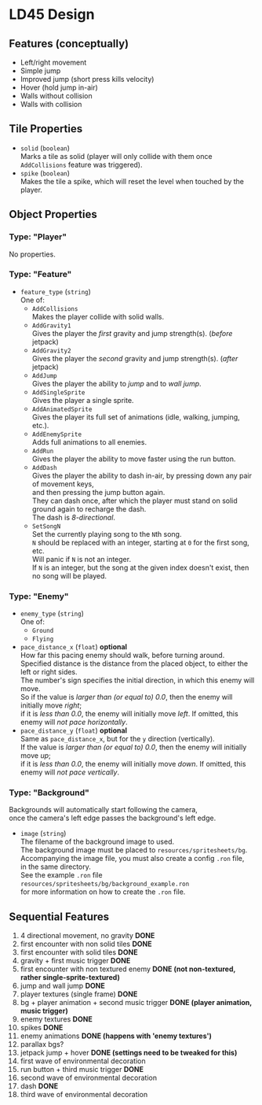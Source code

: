 # LD45 Design
## Features (conceptually)
- Left/right movement
- Simple jump
- Improved jump (short press kills velocity)
- Hover (hold jump in-air)
- Walls without collision
- Walls with collision

## Tile Properties
- `solid` (`boolean`)  
  Marks a tile as solid (player will only collide with them once `AddCollisions` feature was triggered).
- `spike` (`boolean`)  
  Makes the tile a spike, which will reset the level when touched by the player.

## Object Properties
### Type: "Player"
No properties.

### Type: "Feature"
- `feature_type` (`string`)  
  One of:  
  - `AddCollisions`  
    Makes the player collide with solid walls.
  - `AddGravity1`  
    Gives the player the _first_ gravity and jump strength(s). (_before_ jetpack)
  - `AddGravity2`  
    Gives the player the _second_ gravity and jump strength(s). (_after_ jetpack)
  - `AddJump`  
    Gives the player the ability to _jump_ and to _wall jump_.
  - `AddSingleSprite`  
    Gives the player a single sprite.
  - `AddAnimatedSprite`  
    Gives the player its full set of animations (idle, walking, jumping, etc.).
  - `AddEnemySprite`  
    Adds full animations to all enemies.
  - `AddRun`  
    Gives the player the ability to move faster using the run button.
  - `AddDash`  
    Gives the player the ability to dash in-air, by pressing down any pair of movement keys,  
    and then pressing the jump button again.  
    They can dash once, after which the player must stand on solid ground again to recharge the dash.  
    The dash is _8-directional_.
  - `SetSongN`  
    Set the currently playing song to the `N`th song.  
    `N` should be replaced with an integer, starting at `0` for the first song, etc.  
    Will panic if `N` is not an integer.  
    If `N` is an integer, but the song at the given index doesn't exist, then no song will be played.

### Type: "Enemy"
- `enemy_type` (`string`)  
  One of:  
  - `Ground`
  - `Flying`
- `pace_distance_x` (`float`) __optional__  
  How far this pacing enemy should walk, before turning around.  
  Specified distance is the distance from the placed object, to either the left or right sides.  
  The number's sign specifies the initial direction, in which this enemy will move.  
  So if the value is _larger than (or equal to) 0.0_, then the enemy will initially move _right_;  
  if it is _less than 0.0_, the enemy will initially move _left_.
  If omitted, this enemy will _not pace horizontally_.
- `pace_distance_y` (`float`) __optional__  
  Same as `pace_distance_x`, but for the `y` direction (vertically).  
  If the value is _larger than (or equal to) 0.0_, then the enemy will initially move _up_;  
  if it is _less than 0.0_, the enemy will initially move _down_.
  If omitted, this enemy will _not pace vertically_.

### Type: "Background"
Backgrounds will automatically start following the camera,  
once the camera's left edge passes the background's left edge.

- `image` (`string`)  
  The filename of the background image to used.  
  The background image must be placed to `resources/spritesheets/bg`.  
  Accompanying the image file, you must also create a config `.ron` file,  
  in the same directory.  
  See the example `.ron` file `resources/spritesheets/bg/background_example.ron`  
  for more information on how to create the `.ron` file.

## Sequential Features
1.  4 directional movement, no gravity __DONE__
2.  first encounter with non solid tiles __DONE__
3.  first encounter with solid tiles __DONE__
4.  gravity + first music trigger __DONE__
5.  first encounter with non textured enemy __DONE (not non-textured, rather single-sprite-textured)__
6.  jump and wall jump __DONE__
7.  player textures (single frame) __DONE__
8.  bg + player animation + second music trigger __DONE (player animation, music trigger)__
9.  enemy textures __DONE__
10. spikes __DONE__
11. enemy animations __DONE (happens with 'enemy textures')__
12. parallax bgs?
13. jetpack jump + hover __DONE (settings need to be tweaked for this)__
14. first wave of environmental decoration
15. run button + third music trigger __DONE__
16. second wave of environmental decoration
17. dash __DONE__
18. third wave of environmental decoration
